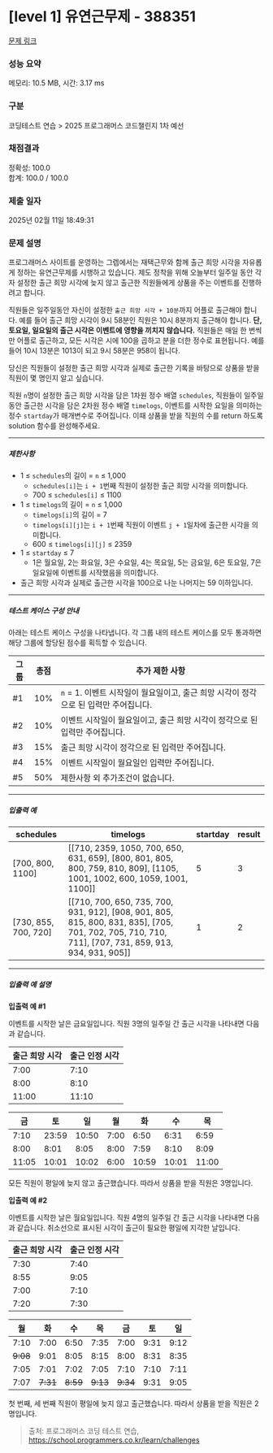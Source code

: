 # [level 1] 유연근무제 - 388351 

[문제 링크](https://school.programmers.co.kr/learn/courses/30/lessons/388351) 

### 성능 요약

메모리: 10.5 MB, 시간: 3.17 ms

### 구분

코딩테스트 연습 > 2025 프로그래머스 코드챌린지 1차 예선

### 채점결과

정확성: 100.0<br/>합계: 100.0 / 100.0

### 제출 일자

2025년 02월 11일 18:49:31

### 문제 설명

<p style="user-select: auto !important;">프로그래머스 사이트를 운영하는 그렙에서는 재택근무와 함께 출근 희망 시각을 자유롭게 정하는 유연근무제를 시행하고 있습니다. 제도 정착을 위해 오늘부터 일주일 동안 각자 설정한 출근 희망 시각에 늦지 않고 출근한 직원들에게 상품을 주는 이벤트를 진행하려고 합니다. </p>

<p style="user-select: auto !important;">직원들은 일주일동안 자신이 설정한 <code style="user-select: auto !important;">출근 희망 시각 + 10분</code>까지 어플로 출근해야 합니다. 예를 들어 출근 희망 시각이 9시 58분인 직원은 10시 8분까지 출근해야 합니다. <strong style="user-select: auto !important;">단, 토요일, 일요일의 출근 시각은 이벤트에 영향을 끼치지 않습니다.</strong> 직원들은 매일 한 번씩만 어플로 출근하고, 모든 시각은 시에 100을 곱하고 분을 더한 정수로 표현됩니다. 예를 들어 10시 13분은 1013이 되고 9시 58분은 958이 됩니다. </p>

<p style="user-select: auto !important;">당신은 직원들이 설정한 출근 희망 시각과 실제로 출근한 기록을 바탕으로 상품을 받을 직원이 몇 명인지 알고 싶습니다.</p>

<p style="user-select: auto !important;">직원 <code style="user-select: auto !important;">n</code>명이 설정한 출근 희망 시각을 담은 1차원 정수 배열 <code style="user-select: auto !important;">schedules</code>, 직원들이 일주일 동안 출근한 시각을 담은 2차원 정수 배열 <code style="user-select: auto !important;">timelogs</code>, 이벤트를 시작한 요일을 의미하는 정수 <code style="user-select: auto !important;">startday</code>가 매개변수로 주어집니다. 이때 상품을 받을 직원의 수를 return 하도록 solution 함수를 완성해주세요.</p>

<hr style="user-select: auto !important;">

<h5 style="user-select: auto !important;">제한사항</h5>

<ul style="user-select: auto !important;">
<li style="user-select: auto !important;">1 ≤ <code style="user-select: auto !important;">schedules</code>의 길이 = <code style="user-select: auto !important;">n</code> ≤ 1,000

<ul style="user-select: auto !important;">
<li style="user-select: auto !important;"><code style="user-select: auto !important;">schedules[i]</code>는 <code style="user-select: auto !important;">i + 1</code>번째 직원이 설정한 출근 희망 시각을 의미합니다.</li>
<li style="user-select: auto !important;">700 ≤ <code style="user-select: auto !important;">schedules[i]</code> ≤ 1100</li>
</ul></li>
<li style="user-select: auto !important;">1 ≤ <code style="user-select: auto !important;">timelogs</code>의 길이 = <code style="user-select: auto !important;">n</code> ≤ 1,000

<ul style="user-select: auto !important;">
<li style="user-select: auto !important;"><code style="user-select: auto !important;">timelogs[i]</code>의 길이 = 7</li>
<li style="user-select: auto !important;"><code style="user-select: auto !important;">timelogs[i][j]</code>는 <code style="user-select: auto !important;">i + 1</code>번째 직원이 이벤트 <code style="user-select: auto !important;">j + 1</code>일차에 출근한 시각을 의미합니다.</li>
<li style="user-select: auto !important;">600 ≤ <code style="user-select: auto !important;">timelogs[i][j]</code> ≤ 2359</li>
</ul></li>
<li style="user-select: auto !important;">1 ≤ <code style="user-select: auto !important;">startday</code> ≤ 7

<ul style="user-select: auto !important;">
<li style="user-select: auto !important;">1은 월요일, 2는 화요일, 3은 수요일, 4는 목요일, 5는 금요일, 6은 토요일, 7은 일요일에 이벤트를 시작했음을 의미합니다.</li>
</ul></li>
<li style="user-select: auto !important;">출근 희망 시각과 실제로 출근한 시각을 100으로 나눈 나머지는 59 이하입니다.</li>
</ul>

<hr style="user-select: auto !important;">

<h5 style="user-select: auto !important;">테스트 케이스 구성 안내</h5>

<p style="user-select: auto !important;">아래는 테스트 케이스 구성을 나타냅니다. 각 그룹 내의 테스트 케이스를 모두 통과하면 해당 그룹에 할당된 점수를 획득할 수 있습니다.</p>
<table class="table" style="user-select: auto !important;">
        <thead style="user-select: auto !important;"><tr style="user-select: auto !important;">
<th style="user-select: auto !important;">그룹</th>
<th style="user-select: auto !important;">총점</th>
<th style="user-select: auto !important;">추가 제한 사항</th>
</tr>
</thead>
        <tbody style="user-select: auto !important;"><tr style="user-select: auto !important;">
<td style="user-select: auto !important;">#1</td>
<td style="user-select: auto !important;">10%</td>
<td style="user-select: auto !important;"><code style="user-select: auto !important;">n</code> = 1. 이벤트 시작일이 월요일이고, 출근 희망 시각이 정각으로 된 입력만 주어집니다.</td>
</tr>
<tr style="user-select: auto !important;">
<td style="user-select: auto !important;">#2</td>
<td style="user-select: auto !important;">10%</td>
<td style="user-select: auto !important;">이벤트 시작일이 월요일이고, 출근 희망 시각이 정각으로 된 입력만 주어집니다.</td>
</tr>
<tr style="user-select: auto !important;">
<td style="user-select: auto !important;">#3</td>
<td style="user-select: auto !important;">15%</td>
<td style="user-select: auto !important;">출근 희망 시각이 정각으로 된 입력만 주어집니다.</td>
</tr>
<tr style="user-select: auto !important;">
<td style="user-select: auto !important;">#4</td>
<td style="user-select: auto !important;">15%</td>
<td style="user-select: auto !important;">이벤트 시작일이 월요일인 입력만 주어집니다.</td>
</tr>
<tr style="user-select: auto !important;">
<td style="user-select: auto !important;">#5</td>
<td style="user-select: auto !important;">50%</td>
<td style="user-select: auto !important;">제한사항 외 추가조건이 없습니다.</td>
</tr>
</tbody>
      </table>
<hr style="user-select: auto !important;">

<h5 style="user-select: auto !important;">입출력 예</h5>
<table class="table" style="user-select: auto !important;">
        <thead style="user-select: auto !important;"><tr style="user-select: auto !important;">
<th style="user-select: auto !important;">schedules</th>
<th style="user-select: auto !important;">timelogs</th>
<th style="user-select: auto !important;">startday</th>
<th style="user-select: auto !important;">result</th>
</tr>
</thead>
        <tbody style="user-select: auto !important;"><tr style="user-select: auto !important;">
<td style="user-select: auto !important;">[700, 800, 1100]</td>
<td style="user-select: auto !important;">[[710, 2359, 1050, 700, 650, 631, 659], [800, 801, 805, 800, 759, 810, 809], [1105, 1001, 1002, 600, 1059, 1001, 1100]]</td>
<td style="user-select: auto !important;">5</td>
<td style="user-select: auto !important;">3</td>
</tr>
<tr style="user-select: auto !important;">
<td style="user-select: auto !important;">[730, 855, 700, 720]</td>
<td style="user-select: auto !important;">[[710, 700, 650, 735, 700, 931, 912], [908, 901, 805, 815, 800, 831, 835], [705, 701, 702, 705, 710, 710, 711], [707, 731, 859, 913, 934, 931, 905]]</td>
<td style="user-select: auto !important;">1</td>
<td style="user-select: auto !important;">2</td>
</tr>
</tbody>
      </table>
<hr style="user-select: auto !important;">

<h5 style="user-select: auto !important;">입출력 예 설명</h5>

<p style="user-select: auto !important;"><strong style="user-select: auto !important;">입출력 예 #1</strong></p>

<p style="user-select: auto !important;">이벤트를 시작한 날은 금요일입니다. 직원 3명의 일주일 간 출근 시각을 나타내면 다음과 같습니다.</p>
<table class="table" style="user-select: auto !important;">
        <thead style="user-select: auto !important;"><tr style="user-select: auto !important;">
<th style="user-select: auto !important;">출근 희망 시각</th>
<th style="user-select: auto !important;">출근 인정 시각</th>
</tr>
</thead>
        <tbody style="user-select: auto !important;"><tr style="user-select: auto !important;">
<td style="user-select: auto !important;">7:00</td>
<td style="user-select: auto !important;">7:10</td>
</tr>
<tr style="user-select: auto !important;">
<td style="user-select: auto !important;">8:00</td>
<td style="user-select: auto !important;">8:10</td>
</tr>
<tr style="user-select: auto !important;">
<td style="user-select: auto !important;">11:00</td>
<td style="user-select: auto !important;">11:10</td>
</tr>
</tbody>
      </table><table class="table" style="user-select: auto !important;">
        <thead style="user-select: auto !important;"><tr style="user-select: auto !important;">
<th style="user-select: auto !important;">금</th>
<th style="user-select: auto !important;">토</th>
<th style="user-select: auto !important;">일</th>
<th style="user-select: auto !important;">월</th>
<th style="user-select: auto !important;">화</th>
<th style="user-select: auto !important;">수</th>
<th style="user-select: auto !important;">목</th>
</tr>
</thead>
        <tbody style="user-select: auto !important;"><tr style="user-select: auto !important;">
<td style="user-select: auto !important;">7:10</td>
<td style="user-select: auto !important;">23:59</td>
<td style="user-select: auto !important;">10:50</td>
<td style="user-select: auto !important;">7:00</td>
<td style="user-select: auto !important;">6:50</td>
<td style="user-select: auto !important;">6:31</td>
<td style="user-select: auto !important;">6:59</td>
</tr>
<tr style="user-select: auto !important;">
<td style="user-select: auto !important;">8:00</td>
<td style="user-select: auto !important;">8:01</td>
<td style="user-select: auto !important;">8:05</td>
<td style="user-select: auto !important;">8:00</td>
<td style="user-select: auto !important;">7:59</td>
<td style="user-select: auto !important;">8:10</td>
<td style="user-select: auto !important;">8:09</td>
</tr>
<tr style="user-select: auto !important;">
<td style="user-select: auto !important;">11:05</td>
<td style="user-select: auto !important;">10:01</td>
<td style="user-select: auto !important;">10:02</td>
<td style="user-select: auto !important;">6:00</td>
<td style="user-select: auto !important;">10:59</td>
<td style="user-select: auto !important;">10:01</td>
<td style="user-select: auto !important;">11:00</td>
</tr>
</tbody>
      </table>
<p style="user-select: auto !important;">모든 직원이 평일에 늦지 않고 출근했습니다. 따라서 상품을 받을 직원은 3명입니다.</p>

<p style="user-select: auto !important;"><strong style="user-select: auto !important;">입출력 예 #2</strong></p>

<p style="user-select: auto !important;">이벤트를 시작한 날은 월요일입니다. 직원 4명의 일주일 간 출근 시각을 나타내면 다음과 같습니다. 취소선으로 표시된 시각이 출근이 필요한 평일에 지각한 날입니다. </p>
<table class="table" style="user-select: auto !important;">
        <thead style="user-select: auto !important;"><tr style="user-select: auto !important;">
<th style="user-select: auto !important;">출근 희망 시각</th>
<th style="user-select: auto !important;">출근 인정 시각</th>
</tr>
</thead>
        <tbody style="user-select: auto !important;"><tr style="user-select: auto !important;">
<td style="user-select: auto !important;">7:30</td>
<td style="user-select: auto !important;">7:40</td>
</tr>
<tr style="user-select: auto !important;">
<td style="user-select: auto !important;">8:55</td>
<td style="user-select: auto !important;">9:05</td>
</tr>
<tr style="user-select: auto !important;">
<td style="user-select: auto !important;">7:00</td>
<td style="user-select: auto !important;">7:10</td>
</tr>
<tr style="user-select: auto !important;">
<td style="user-select: auto !important;">7:20</td>
<td style="user-select: auto !important;">7:30</td>
</tr>
</tbody>
      </table><table class="table" style="user-select: auto !important;">
        <thead style="user-select: auto !important;"><tr style="user-select: auto !important;">
<th style="user-select: auto !important;">월</th>
<th style="user-select: auto !important;">화</th>
<th style="user-select: auto !important;">수</th>
<th style="user-select: auto !important;">목</th>
<th style="user-select: auto !important;">금</th>
<th style="user-select: auto !important;">토</th>
<th style="user-select: auto !important;">일</th>
</tr>
</thead>
        <tbody style="user-select: auto !important;"><tr style="user-select: auto !important;">
<td style="user-select: auto !important;">7:10</td>
<td style="user-select: auto !important;">7:00</td>
<td style="user-select: auto !important;">6:50</td>
<td style="user-select: auto !important;">7:35</td>
<td style="user-select: auto !important;">7:00</td>
<td style="user-select: auto !important;">9:31</td>
<td style="user-select: auto !important;">9:12</td>
</tr>
<tr style="user-select: auto !important;">
<td style="user-select: auto !important;"><del style="user-select: auto !important;">9:08</del></td>
<td style="user-select: auto !important;">9:01</td>
<td style="user-select: auto !important;">8:05</td>
<td style="user-select: auto !important;">8:15</td>
<td style="user-select: auto !important;">8:00</td>
<td style="user-select: auto !important;">8:31</td>
<td style="user-select: auto !important;">8:35</td>
</tr>
<tr style="user-select: auto !important;">
<td style="user-select: auto !important;">7:05</td>
<td style="user-select: auto !important;">7:01</td>
<td style="user-select: auto !important;">7:02</td>
<td style="user-select: auto !important;">7:05</td>
<td style="user-select: auto !important;">7:10</td>
<td style="user-select: auto !important;">7:10</td>
<td style="user-select: auto !important;">7:11</td>
</tr>
<tr style="user-select: auto !important;">
<td style="user-select: auto !important;">7:07</td>
<td style="user-select: auto !important;"><del style="user-select: auto !important;">7:31</del></td>
<td style="user-select: auto !important;"><del style="user-select: auto !important;">8:59</del></td>
<td style="user-select: auto !important;"><del style="user-select: auto !important;">9:13</del></td>
<td style="user-select: auto !important;"><del style="user-select: auto !important;">9:34</del></td>
<td style="user-select: auto !important;">9:31</td>
<td style="user-select: auto !important;">9:05</td>
</tr>
</tbody>
      </table>
<p style="user-select: auto !important;">첫 번째, 세 번째 직원이 평일에 늦지 않고 출근했습니다. 따라서 상품을 받을 직원은 2명입니다.</p>


> 출처: 프로그래머스 코딩 테스트 연습, https://school.programmers.co.kr/learn/challenges